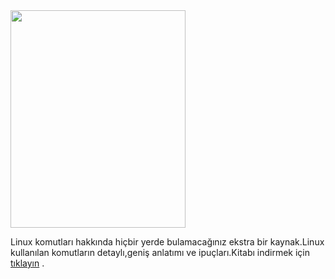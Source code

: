 <html><body><img src="http://www.ebookchm.com/screen/tutorials/6bbxdhv.jpg" alt="" width="280" height="348">

Linux komutları hakkında hiçbir yerde bulamacağınız ekstra bir kaynak.Linux kullanılan komutların detaylı,geniş anlatımı ve ipuçları.Kitabı indirmek için <a href="http://linux.piesso.com/programs/Linux_Complete_Command_Reference.zip">tıklayın</a> .</body></html>